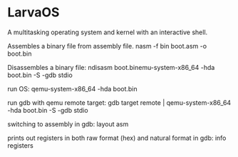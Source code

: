 # LarvaOS
A multitasking operating system and kernel with an interactive shell.

Assembles a binary file from assembly file.
nasm -f bin boot.asm -o boot.bin

Disassembles a binary file:
ndisasm boot.binemu-system-x86_64 -hda boot.bin -S -gdb stdio

run OS:
    qemu-system-x86_64 -hda boot.bin

run gdb with qemu remote target:
    gdb
    target remote | qemu-system-x86_64 -hda boot.bin -S -gdb stdio
    
switching to assembly in gdb:
    layout asm

prints out registers in both raw format (hex) and natural format in gdb:
    info registers



